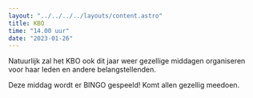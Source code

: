 ```yaml
---
layout: "../../../../layouts/content.astro"
title: KBO
time: "14.00 uur"
date: "2023-01-26"
---
```


Natuurlijk zal het KBO ook dit jaar weer gezellige middagen organiseren voor haar leden en andere belangstellenden.

Deze middag wordt er BINGO gespeeld!
Komt allen gezellig meedoen.
